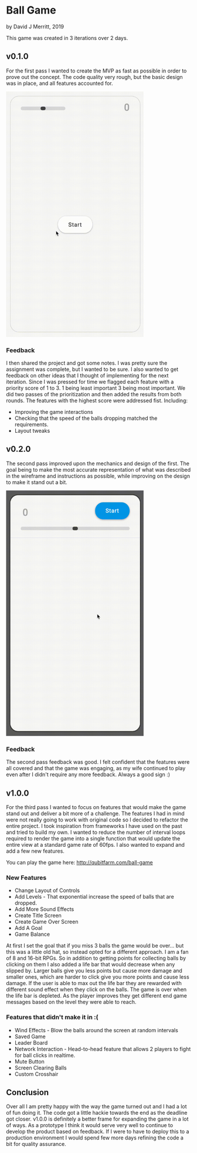# Ball Game
by David J Merritt, 2019

This game was created in 3 iterations over 2 days.

## v0.1.0
For the first pass I wanted to create the MVP as fast as possible in order to prove out the concept.  The code quality very rough, but the basic design was in place, and all features accounted for.

<img src="img/ball_game_demo_v0_1_0_1080p_24fps.gif" width="375" height="667">

### Feedback
I then shared the project and got some notes.  I was pretty sure the assignment was complete, but I wanted to be sure. I also wanted to get feedback on other ideas that I thought of implementing for the next iteration.  Since I was pressed for time we flagged each feature with a priority score of 1 to 3.  1 being least important 3 being most important.  We did two passes of the prioritization and then added the results from both rounds.  The features with the highest score were addressed fist. Including:
- Improving the game interactions
- Checking that the speed of the balls dropping matched the requirements.
- Layout tweaks

## v0.2.0
The second pass improved upon the mechanics and design of the first.  The goal being to make the most accurate representation of what was described in the wireframe and instructions as possible, while improving on the design to make it stand out a bit.

<img src="img/ball_game_demo_v0_2_0_1080p_24fps.gif" width="375" height="667">

### Feedback
The second pass feedback was good. I felt confident that the features were all covered and that the game was engaging, as my wife continued to play even after I didn't require any more feedback.  Always a good sign :)  

## v1.0.0
For the third pass I wanted to focus on features that would make the game stand out and deliver a bit more of a challenge. The features I had in mind were not really going to work with original code so I decided to refactor the entire project.  I took inspiration from frameworks I have used on the past and tried to build my own. I wanted to reduce the number of interval loops required to render the game into a single function that would update the entire view at a standard game rate of 60fps.  I also wanted to expand and add a few new features.

You can play the game here: http://qubitfarm.com/ball-game

### New Features
- Change Layout of Controls
- Add Levels - That exponential increase the speed of balls that are dropped.
- Add More Sound Effects
- Create Title Screen
- Create Game Over Screen
- Add A Goal
- Game Balance

At first I set the goal that if you miss 3 balls the game would be over... but this was a little old hat, so instead opted for a different approach.  I am a fan of 8 and 16-bit RPGs.  So in addition to getting points for collecting balls by clicking on them I also added a life bar that would decrease when any slipped by. Larger balls give you less points but cause more damage and smaller ones, which are harder to click give you more points and cause less damage.  If the user is able to max out the life bar they are rewarded with different sound effect when they click on the balls.  The game is over when the life bar is depleted.  As the player improves they get different end game messages based on the level they were able to reach.  

### Features that didn't make it in :(
- Wind Effects - Blow the balls around the screen at random intervals
- Saved Game
- Leader Board
- Network Interaction - Head-to-head feature that allows 2 players to fight for ball clicks in realtime.
- Mute Button
- Screen Clearing Balls
- Custom Crosshair

## Conclusion
Over all I am pretty happy with the way the game turned out and I had a lot of fun doing it.  The code got a little hackie towards the end as the deadline got closer. v1.0.0 is definitely a better frame for expanding the game in a lot of ways.  As a prototype I think it would serve very well to continue to develop the product based on feedback.  If I were to have to deploy this to a production environment I would spend few more days refining the code a bit for quality assurance.
